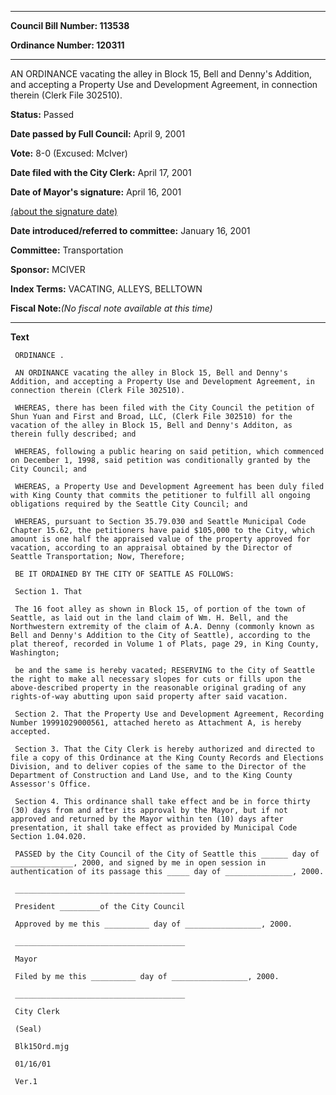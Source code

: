 

********

**Council Bill Number: 113538**
   
**Ordinance Number: 120311**
********

 AN ORDINANCE vacating the alley in Block 15, Bell and Denny's Addition, and accepting a Property Use and Development Agreement, in connection therein (Clerk File 302510).

**Status:** Passed
   
**Date passed by Full Council:** April 9, 2001
   
**Vote:** 8-0 (Excused: McIver)
   
**Date filed with the City Clerk:** April 17, 2001
   
**Date of Mayor's signature:** April 16, 2001
   
[(about the signature date)](/~public/approvaldate.htm)
   
   
   
**Date introduced/referred to committee:** January 16, 2001
   
**Committee:** Transportation
   
**Sponsor:** MCIVER
   
   
**Index Terms:** VACATING, ALLEYS, BELLTOWN

**Fiscal Note:**_(No fiscal note available at this time)_

********

**Text**
   
```
 ORDINANCE .

 AN ORDINANCE vacating the alley in Block 15, Bell and Denny's Addition, and accepting a Property Use and Development Agreement, in connection therein (Clerk File 302510).

 WHEREAS, there has been filed with the City Council the petition of Shun Yuan and First and Broad, LLC, (Clerk File 302510) for the vacation of the alley in Block 15, Bell and Denny's Additon, as therein fully described; and

 WHEREAS, following a public hearing on said petition, which commenced on December 1, 1998, said petition was conditionally granted by the City Council; and

 WHEREAS, a Property Use and Development Agreement has been duly filed with King County that commits the petitioner to fulfill all ongoing obligations required by the Seattle City Council; and

 WHEREAS, pursuant to Section 35.79.030 and Seattle Municipal Code Chapter 15.62, the petitioners have paid $105,000 to the City, which amount is one half the appraised value of the property approved for vacation, according to an appraisal obtained by the Director of Seattle Transportation; Now, Therefore;

 BE IT ORDAINED BY THE CITY OF SEATTLE AS FOLLOWS:

 Section 1. That

 The 16 foot alley as shown in Block 15, of portion of the town of Seattle, as laid out in the land claim of Wm. H. Bell, and the Northwestern extremity of the claim of A.A. Denny (commonly known as Bell and Denny's Addition to the City of Seattle), according to the plat thereof, recorded in Volume 1 of Plats, page 29, in King County, Washington;

 be and the same is hereby vacated; RESERVING to the City of Seattle the right to make all necessary slopes for cuts or fills upon the above-described property in the reasonable original grading of any rights-of-way abutting upon said property after said vacation.

 Section 2. That the Property Use and Development Agreement, Recording Number 19991029000561, attached hereto as Attachment A, is hereby accepted.

 Section 3. That the City Clerk is hereby authorized and directed to file a copy of this Ordinance at the King County Records and Elections Division, and to deliver copies of the same to the Director of the Department of Construction and Land Use, and to the King County Assessor's Office.

 Section 4. This ordinance shall take effect and be in force thirty (30) days from and after its approval by the Mayor, but if not approved and returned by the Mayor within ten (10) days after presentation, it shall take effect as provided by Municipal Code Section 1.04.020.

 PASSED by the City Council of the City of Seattle this ______ day of ______________, 2000, and signed by me in open session in authentication of its passage this _____ day of _______________, 2000.

 ______________________________________

 President _________of the City Council

 Approved by me this __________ day of _________________, 2000.

 ______________________________________

 Mayor

 Filed by me this __________ day of _________________, 2000.

 ______________________________________

 City Clerk

 (Seal)

 Blk15Ord.mjg

 01/16/01

 Ver.1

```
